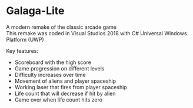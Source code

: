 # Galaga-Lite
A modern remake of the classic arcade game \
This remake was coded in Visual Studios 2018 with C# Universal Windows Platform (UWP)

Key features:
* Scoreboard with the high score
* Game progression on different levels
* Difficulty increases over time
* Movement of aliens and player spaceship
* Working laser that fires from player spaceship
* Life count that will decrease if hit by alien
* Game over when life count hits zero
